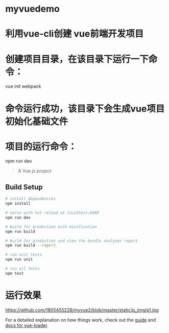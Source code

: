 # myvuedemo

# 利用vue-cli创建 vue前端开发项目
# 创建项目目录，在该目录下运行一下命令：
 vue init webpack

# 命令运行成功，该目录下会生成vue项目初始化基础文件

# 项目的运行命令：

 npm run dev



> A Vue.js project

## Build Setup

``` bash
# install dependencies
npm install

# serve with hot reload at localhost:8080
npm run dev

# build for production with minification
npm run build

# build for production and view the bundle analyzer report
npm run build --report

# run unit tests
npm run unit

# run all tests
npm test
```

# 运行效果
https://github.com/1805455228/myvue2/blob/master/static/p_img/p1.jpg

For a detailed explanation on how things work, check out the [guide](http://vuejs-templates.github.io/webpack/) and [docs for vue-loader](http://vuejs.github.io/vue-loader).


